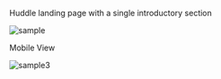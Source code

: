 Huddle landing page with a single introductory section

![sample](https://github.com/imkarvendhan/imkarvendhan.github.io/assets/139115888/6b0c8e78-f5ed-4b04-890a-d066aed5d8ee)

Mobile View

![sample3](https://github.com/imkarvendhan/imkarvendhan.github.io/assets/139115888/2c6889ff-8b54-4416-9f39-4152ff0c52c3)
